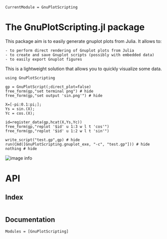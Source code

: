 ```@meta
CurrentModule = GnuPlotScripting
```

# The GnuPlotScripting.jl package

This package aim is to easily generate gnuplot plots from Julia. It
allows to:

    - to perform direct rendering of Gnuplot plots from Julia
    - to create and save Gnuplot scripts (possibly with embedded data)
    - to easily export Gnuplot figures

This is a lightweight solution that allows you to quickly visualize
some data.

```@example 
using GnuPlotScripting

gp = GnuPlotScript(;direct_plot=false)
free_form(gp,"set terminal png") # hide
free_form(gp,"set output 'sin.png'") # hide

X=[-pi:0.1:pi;];
Ys = sin.(X);
Yc = cos.(X);

id=register_data(gp,hcat(X,Ys,Yc))
free_form(gp,"replot '$id' u 1:3 w l t 'cos'")
free_form(gp,"replot '$id' u 1:2 w l t 'sin'")

write_script("test.gp",gp) # hide
run(Cmd([GnuPlotScripting.gnuplot_exe, "-c", "test.gp"])) # hide
nothing # hide
```

![image info](sin.png)


# API

## Index 

```@index
```

## Documentation

```@autodocs
Modules = [GnuPlotScripting]
```
